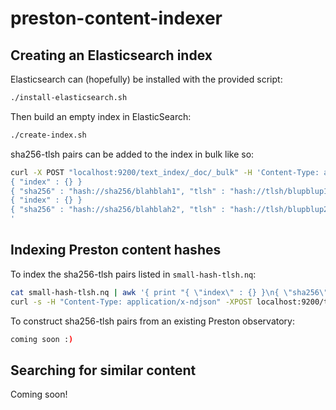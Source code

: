 # preston-content-indexer

## Creating an Elasticsearch index

Elasticsearch can (hopefully) be installed with the provided script:
```bash
./install-elasticsearch.sh
```

Then build an empty index in ElasticSearch:
```bash
./create-index.sh
```

sha256-tlsh pairs can be added to the index in bulk like so:
```bash
curl -X POST "localhost:9200/text_index/_doc/_bulk" -H 'Content-Type: application/json' -d'
{ "index" : {} }
{ "sha256" : "hash://sha256/blahblah1", "tlsh" : "hash://tlsh/blupblup1" }
{ "index" : {} }
{ "sha256" : "hash://sha256/blahblah2", "tlsh" : "hash://tlsh/blupblup2" }
'
```

## Indexing Preston content hashes
To index the sha256-tlsh pairs listed in `small-hash-tlsh.nq`:
```bash
cat small-hash-tlsh.nq | awk '{ print "{ \"index\" : {} }\n{ \"sha256\" : \"" $1 "\", \"tlsh\" : \"" $2 "\" }"}' > requests
curl -s -H "Content-Type: application/x-ndjson" -XPOST localhost:9200/test_index/_doc/_bulk?pretty --data-binary "@requests"; echo
```

To construct sha256-tlsh pairs from an existing Preston observatory:
```bash
coming soon :)
```

## Searching for similar content
Coming soon!
